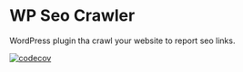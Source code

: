 # WP Seo Crawler
WordPress plugin tha crawl your website to report seo links.

[![codecov](https://codecov.io/gh/DevWael/wp-seo-crawler/branch/master/graph/badge.svg?token=Z4OMDM6H5M)](https://codecov.io/gh/DevWael/wp-seo-crawler)
